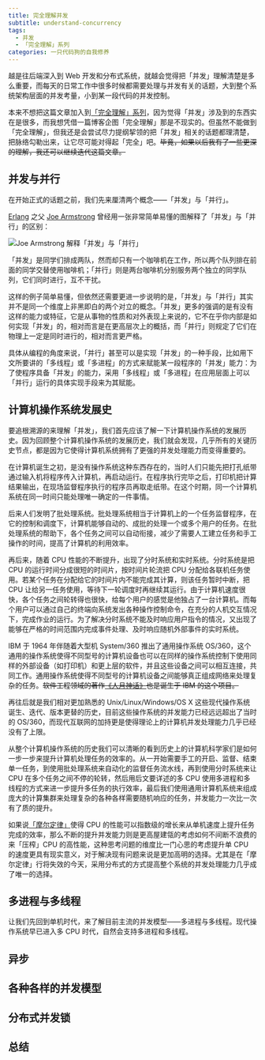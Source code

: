 ```yaml
---
title: 完全理解并发
subtitle: understand-concurrency
tags:
  - 并发
  - 「完全理解」系列
categories: 一只代码狗的自我修养
---
```


越是往后端深入到 Web 开发和分布式系统，就越会觉得把「并发」理解清楚是多么重要，而每天的日常工作中很多时候都需要处理与并发有关的话题，大到整个系统架构层面的并发考量，小到某一段代码的并发控制。

本来不想把这篇文章加入到[「完全理解」系列](http://maples7.com/tags/「完全理解」系列/)，因为觉得「并发」涉及到的东西实在是很多，而我想凭借一篇博客企图「完全理解」那是不现实的。但虽然不能做到「完全理解」，但我还是会尝试尽力提纲挈领的把「并发」相关的话题都理清楚，把脉络勾勒出来，让它尽可能对得起「完全」吧。~~毕竟，如果以后我有了一些更深的理解，我还可以继续迭代这篇文章。~~

<!-- more -->

## 并发与并行

在开始正式的话题之前，我们先来厘清两个概念——「并发」与「并行」。

[Erlang](<https://en.wikipedia.org/wiki/Erlang_(programming_language)>) 之父 [Joe Armstrong](<https://en.wikipedia.org/wiki/Joe_Armstrong_(programmer)>) 曾经用一张非常简单易懂的图解释了「并发」与「并行」的区别：

![Joe Armstrong 解释「并发」与「并行」](https://i.loli.net/2018/08/06/5b67309e4d019.jpg)

「并发」是同学们排成两队，然而却只有一个咖啡机在工作，所以两个队列排在前面的同学交替使用咖啡机；「并行」则是两台咖啡机分别服务两个独立的同学队列，它们同时进行，互不干扰。

这样的例子简单易懂，但依然还需要更进一步说明的是，「并发」与「并行」其实并不是同一个维度上非黑即白的两个对立的概念。「并发」更多的强调的是有没有这样的能力或特征，它是从事物的性质和对外表现上来说的，它不在乎你内部是如何实现「并发」的，相对而言是在更高层次上的概括，而「并行」则规定了它们在物理上一定是同时进行的，相对而言更严格。

具体从编程的角度来说，「并行」甚至可以是实现「并发」的一种手段，比如用下文所要讲的「多线程」或「多进程」的方式来赋能某一段程序的「并发」能力：为了使程序具备「并发」的能力，采用「多线程」或「多进程」在应用层面上可以「并行」运行的具体实现手段来为其赋能。

## 计算机操作系统发展史

要追根溯源的来理解「并发」，我们首先应该了解一下计算机操作系统的发展历史。因为回顾整个计算机操作系统的发展历史，我们就会发现，几乎所有的关键历史节点，都是因为它使得计算机系统拥有了更强的并发处理能力而变得重要的。

在计算机诞生之初，是没有操作系统这种东西存在的，当时人们只能先把打孔纸带通过输入机将程序传入计算机，再启动运行。在程序执行完毕之后，打印机把计算结果输出，在现场监督程序执行的程序员再取走纸带。在这个时期，同一个计算机系统在同一时间只能处理唯一确定的一件事情。

后来人们发明了批处理系统。批处理系统相当于计算机上的一个任务监督程序，在它的控制和调度下，计算机能够自动的、成批的处理一个或多个用户的任务。在批处理系统的帮助下，各个任务之间可以自动衔接，减少了需要人工建立任务和手工操作的时间，提高了计算机的利用效率。

再后来，随着 CPU 性能的不断提升，出现了分时系统和实时系统。分时系统是把 CPU 的运行时间分成很短的时间片，按时间片轮流把 CPU 分配给各联机任务使用。若某个任务在分配给它的时间片内不能完成其计算，则该任务暂时中断，把 CPU 让给另一任务使用，等待下一轮调度时再继续其运行。由于计算机速度很快，各个任务之间轮转得也很快，给每个用户的感觉是他独占了一台计算机。而每个用户可以通过自己的终端向系统发出各种操作控制命令，在充分的人机交互情况下，完成作业的运行。为了解决分时系统不能及时响应用户指令的情况，又出现了能够在严格的时间范围内完成事件处理、及时响应随机外部事件的实时系统。

IBM 于 1964 年伴随着大型机 System/360 推出了通用操作系统 OS/360，这个通用的操作系统使得不同型号的计算机设备也可以在同样的操作系统控制下使用同样的外部设备（如打印机）和更上层的软件，并且这些设备之间可以相互连接，共同工作。通用操作系统使得不同型号的计算机设备之间能够真正组成网络来处理复杂的任务。~~软件工程领域的著作[《人月神话》](https://book.douban.com/subject/2230248/)也是诞生于 IBM 的这个项目。~~

再往后就是我们相对更加熟悉的 Unix/Linux/Windows/OS X 这些现代操作系统诞生、迭代、版本更替的历史，目前这些操作系统的并发能力已经远远超出了当时的 OS/360，而现代互联网的加持更是使得理论上的计算机并发处理能力几乎已经没有了上限。

从整个计算机操作系统的历史我们可以清晰的看到历史上的计算机科学家们是如何一步一步来提升计算机处理任务的效率的。从一开始需要手工的开启、监督、结束单一任务，到使用批处理系统来自动化的监督任务流水线，再到使用分时系统来让 CPU 在多个任务之间不停的轮转，然后用后文要详述的多 CPU 使用多进程和多线程的方式来进一步提升多任务的执行效率，最后我们使用通用计算机系统来组成庞大的计算集群来处理复杂的各种各样需要随机响应的任务，并发能力一次比一次有了质的提升。

如果说[「摩尔定律」](https://zh.wikipedia.org/wiki/摩尔定律)使得 CPU 的性能可以指数级的增长来从单机速度上提升任务完成的效率，那么不断的提升并发能力则是更高屋建瓴的考虑如何不间断不浪费的来「压榨」CPU 的高性能，这种思考问题的维度比一门心思的考虑提升单 CPU 的速度更具有现实意义，对于解决现有问题来说是更加高明的选择。尤其是在「摩尔定律」行将失效的今天，采用分布式的方式提高整个系统的并发处理能力几乎成了唯一的选择。

## 多进程与多线程

让我们先回到单机时代，来了解目前主流的并发模型——多进程与多线程。现代操作系统早已进入多 CPU 时代，自然会支持多进程和多线程。

## 异步

## 各种各样的并发模型

## 分布式并发锁

## 总结
